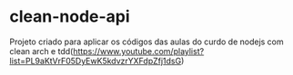 # clean-node-api
Projeto criado para aplicar os códigos das aulas do curdo de nodejs com clean arch e tdd(https://www.youtube.com/playlist?list=PL9aKtVrF05DyEwK5kdvzrYXFdpZfj1dsG)
